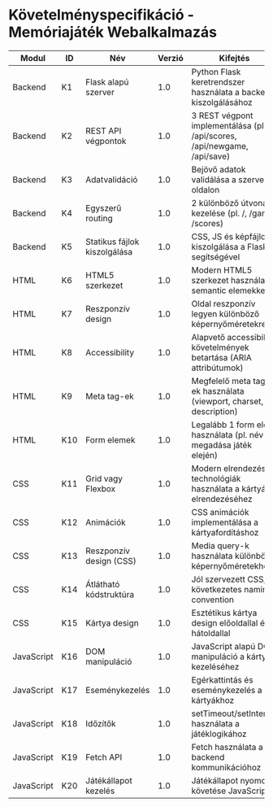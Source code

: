# Követelményspecifikáció - Memóriajáték Webalkalmazás

| Modul   | ID  | Név                          | Verzió | Kifejtés                                                                 |
| ------- | --- | ---------------------------- | ------ | ------------------------------------------------------------------------ |
| Backend | K1  | Flask alapú szerver          | 1.0    | Python Flask keretrendszer használata a backend kiszolgálásához          |
| Backend | K2  | REST API végpontok           | 1.0    | 3 REST végpont implementálása (pl. /api/scores, /api/newgame, /api/save) |
| Backend | K3  | Adatvalidáció                | 1.0    | Bejövő adatok validálása a szerver oldalon                               |
| Backend | K4  | Egyszerű routing             | 1.0    | 2 különböző útvonal kezelése (pl. /, /game, /scores)                     |
| Backend | K5  | Statikus fájlok kiszolgálása | 1.0    | CSS, JS és képfájlok kiszolgálása a Flask segítségével                   |
| HTML    | K6  | HTML5 szerkezet              | 1.0    | Modern HTML5 szerkezet használata semantic elemekkel                     |
| HTML    | K7  | Reszponzív design            | 1.0    | Oldal reszponzív legyen különböző képernyőméretekre                      |
| HTML    | K8  | Accessibility                | 1.0    | Alapvető accessibility követelmények betartása (ARIA attribútumok)       |
| HTML    | K9  | Meta tag-ek                  | 1.0    | Megfelelő meta tag-ek használata (viewport, charset, description)        |
| HTML    | K10 | Form elemek                  | 1.0    | Legalább 1 form elem használata (pl. név megadása játék elején)          |
| CSS        | K11 | Grid vagy Flexbox         | 1.0    | Modern elrendezési technológiák használata a kártyák elrendezéséhez      |
| CSS        | K12 | Animációk                 | 1.0    | CSS animációk implementálása a kártyafordításhoz                         |
| CSS        | K13 | Reszponzív design (CSS)   | 1.0    | Media query-k használata különböző képernyőméretekhez                    |
| CSS        | K14 | Átlátható kódstruktúra    | 1.0    | Jól szervezett CSS, következetes naming convention                       |
| CSS        | K15 | Kártya design             | 1.0    | Esztétikus kártya design előoldallal és hátoldallal                      |
| JavaScript | K16 | DOM manipuláció           | 1.0    | JavaScript alapú DOM manipuláció a kártyák kezeléséhez                   |
| JavaScript | K17 | Eseménykezelés            | 1.0    | Egérkattintás és eseménykezelés a kártyákhoz                             |
| JavaScript | K18 | Időzítők                  | 1.0    | setTimeout/setInterval használata a játéklogikához                       |
| JavaScript | K19 | Fetch API                 | 1.0    | Fetch használata a backend kommunikációhoz                               |
| JavaScript | K20 | Játékállapot kezelés      | 1.0    | Játékállapot nyomon követése JavaScript                                  |
